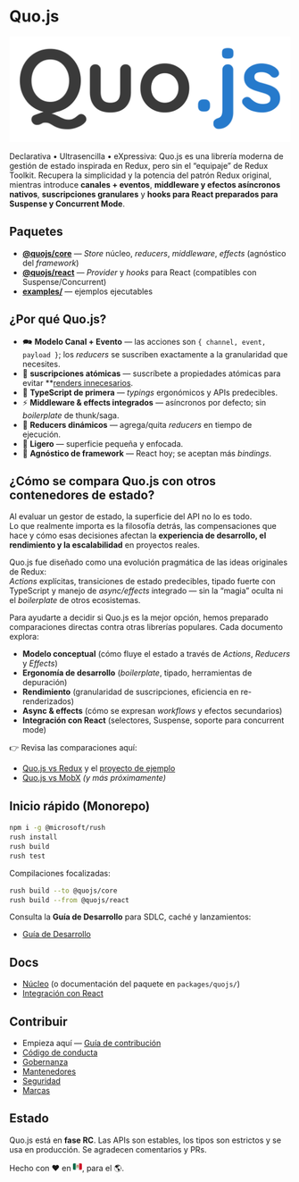 # Quo.js

![Quo.js logo](./assets/logo.svg)

Declarativa • Ultrasencilla • eXpressiva: Quo.js es una librería moderna de gestión de estado inspirada en Redux, pero sin el “equipaje” de
Redux Toolkit. Recupera la simplicidad y la potencia del patrón Redux original, mientras
introduce **canales + eventos**, **middleware y efectos asíncronos nativos**, **suscripciones granulares**
y **hooks para React preparados para Suspense y Concurrent Mode**.

## Paquetes

- **[@quojs/core](./packages/quojs/README.md)** — *Store* núcleo, *reducers*, *middleware*, *effects*
  (agnóstico del *framework*)
- **[@quojs/react](./packages/quojs-react/README.md)** — *Provider* y *hooks* para React
  (compatibles con Suspense/Concurrent)
- **[examples/](./examples/)** — ejemplos ejecutables

## ¿Por qué Quo.js?

- 🗪 **Modelo Canal + Evento** — las acciones son `{ channel, event, payload }`; los *reducers* se suscriben
  exactamente a la granularidad que necesites.
- 🎯 **suscripciones atómicas** — suscríbete a propiedades atómicas para evitar **[renders innecesarios](./examples/quojs-in-react/redux-quojs-profiler.md).
- 🧭 **TypeScript de primera** — *typings* ergonómicos y APIs predecibles.
- ⚡ **Middleware & effects integrados** — asíncronos por defecto; sin *boilerplate* de thunk/saga.
- 🧩 **Reducers dinámicos** — agrega/quita *reducers* en tiempo de ejecución.
- 📌 **Ligero** — superficie pequeña y enfocada.
- 🧭 **Agnóstico de framework** — React hoy; se aceptan más *bindings*.

## ¿Cómo se compara **Quo.js** con otros contenedores de estado?

Al evaluar un gestor de estado, la superficie del API no lo es todo.  
Lo que realmente importa es la filosofía detrás, las compensaciones que hace y cómo esas decisiones afectan la **experiencia de desarrollo, el rendimiento y la escalabilidad** en proyectos reales.

Quo.js fue diseñado como una evolución pragmática de las ideas originales de Redux:  
*Actions* explícitas, transiciones de estado predecibles, tipado fuerte con TypeScript y manejo de *async/effects* integrado — sin la “magia” oculta ni el _boilerplate_ de otros ecosistemas.  

Para ayudarte a decidir si Quo.js es la mejor opción, hemos preparado comparaciones directas contra otras librerías populares. Cada documento explora:

- **Modelo conceptual** (cómo fluye el estado a través de *Actions*, *Reducers* y *Effects*)  
- **Ergonomía de desarrollo** (*boilerplate*, tipado, herramientas de depuración)  
- **Rendimiento** (granularidad de suscripciones, eficiencia en re-renderizados)  
- **Async & effects** (cómo se expresan *workflows* y efectos secundarios)  
- **Integración con React** (selectores, Suspense, soporte para concurrent mode)

👉 Revisa las comparaciones aquí:
- [Quo.js vs Redux](./docs/es/comparacion/con-redux.md) y el [proyecto de ejemplo](./examples/quojs-in-react/README.es.md)
- [Quo.js vs MobX](./docs/es/comparacion/con-mobx.md)
*(y más próximamente)*

## Inicio rápido (Monorepo)

```bash
npm i -g @microsoft/rush
rush install
rush build
rush test
```

Compilaciones focalizadas:

```bash
rush build --to @quojs/core
rush build --from @quojs/react
```

Consulta la **Guía de Desarrollo** para SDLC, caché y lanzamientos:

- [Guía de Desarrollo](./docs/es/GUIA_DE_DESARROLLO.md)

## Docs

- [Núcleo](./packages/quojs/docs/es/core.md) (o documentación del paquete en `packages/quojs/`)
- [Integración con React](./packages/quojs/docs/es/core.md)

## Contribuir

- Empieza aquí — [Guía de contribución](../../CONTRIBUTING.md)
- [Código de conducta](../../CODE_OF_CONDUCT.md)
- [Gobernanza](../../GOVERNANCE.md)
- [Mantenedores](../../MAINTAINERS.md)
- [Seguridad](../../SECURITY.md)
- [Marcas](../../TRADEMARKS.md)

## Estado

Quo.js está en **fase RC**. Las APIs son estables, los tipos son estrictos y se usa en producción.
Se agradecen comentarios y PRs.

Hecho con ❤️ en <img src="./assets/mx.svg" alt="Mexico flag" width="16" height="16" />, para el 🌎.
